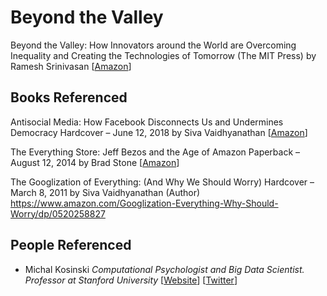 # Beyond the Valley
Beyond the Valley: How Innovators around the World are Overcoming Inequality and Creating the Technologies of Tomorrow (The MIT Press) by Ramesh Srinivasan [[Amazon](https://www.amazon.com/Beyond-Valley-Innovators-Overcoming-Technologies/dp/0262043130)]

## Books Referenced
Antisocial Media: How Facebook Disconnects Us and Undermines Democracy Hardcover – June 12, 2018 by Siva Vaidhyanathan [[Amazon](https://www.amazon.com/Antisocial-Media-Disconnects-Undermines-Democracy/dp/0190841168)]

The Everything Store: Jeff Bezos and the Age of Amazon Paperback – August 12, 2014 by Brad Stone [[Amazon](https://www.amazon.com/Everything-Store-Jeff-Bezos-Amazon/dp/0316219282/ref=sr_1_2?keywords=the+everything+store&qid=1578763446&s=books&sr=1-2)]

The Googlization of Everything: (And Why We Should Worry) Hardcover – March 8, 2011
by Siva Vaidhyanathan  (Author)
https://www.amazon.com/Googlization-Everything-Why-Should-Worry/dp/0520258827

## People Referenced
- Michal Kosinski _Computational Psychologist and Big Data Scientist. Professor at Stanford University_
[[Website](https://www.michalkosinski.com/)] [[Twitter](https://twitter.com/michalkosinski)]
